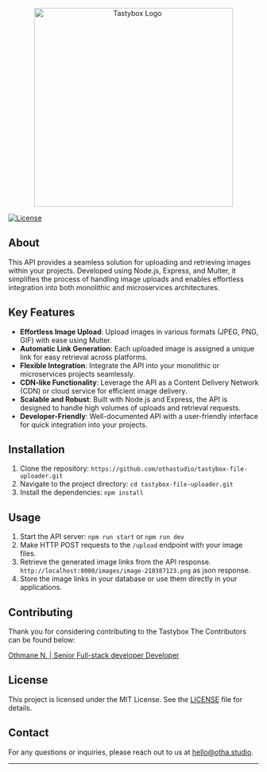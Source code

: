 <p align="center"><a href="https://tastybox.io" target="_blank"><img src="https://i.postimg.cc/c18rbD99/tastybox-file-uploader.png" width="400" alt="Tastybox Logo"></a></p>

[![License](https://img.shields.io/badge/license-MIT-blue.svg)](LICENSE)

## About

This API provides a seamless solution for uploading and retrieving images within your projects. Developed using Node.js, Express, and Multer, it simplifies the process of handling image uploads and enables effortless integration into both monolithic and microservices architectures.

## Key Features

- **Effortless Image Upload**: Upload images in various formats (JPEG, PNG, GIF) with ease using Multer.
- **Automatic Link Generation**: Each uploaded image is assigned a unique link for easy retrieval across platforms.
- **Flexible Integration**: Integrate the API into your monolithic or microservices projects seamlessly.
- **CDN-like Functionality**: Leverage the API as a Content Delivery Network (CDN) or cloud service for efficient image delivery.
- **Scalable and Robust**: Built with Node.js and Express, the API is designed to handle high volumes of uploads and retrieval requests.
- **Developer-Friendly**: Well-documented API with a user-friendly interface for quick integration into your projects.

## Installation

1. Clone the repository: `https://github.com/othastudio/tastybox-file-uploader.git`
2. Navigate to the project directory: `cd tastybox-file-uploader.git`
3. Install the dependencies: `npm install`

## Usage

1. Start the API server: `npm run start` or `npm run dev`
2. Make HTTP POST requests to the `/upload` endpoint with your image files.
3. Retrieve the generated image links from the API response. `http://localhost:8000/images/image-218387123.png` as json response.
4. Store the image links in your database or use them directly in your applications.

## Contributing

Thank you for considering contributing to the Tastybox The Contributors can be found below:

[Othmane N. | Senior Full-stack developer Developer ](https://otha.studio)

## License

This project is licensed under the MIT License. See the [LICENSE](LICENSE) file for details.


## Contact

For any questions or inquiries, please reach out to us at [hello@otha.studio](mailto:hello@otha.studio).

---